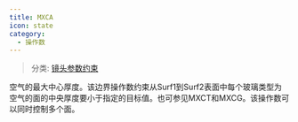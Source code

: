 ```yaml
---
title: MXCA
icon: state
category:
  - 操作数
---
```


> 分类: [镜头参数约束](/hb/operands/130/871/  "Zemax 操作数 镜头参数约束")

空气的最大中心厚度。该边界操作数约束从Surf1到Surf2表面中每个玻璃类型为空气的面的中央厚度要小于指定的目标值。也可参见MXCT和MXCG。该操作数可以同时控制多个面。